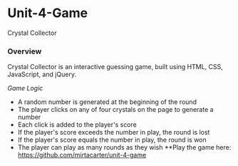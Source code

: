 # Unit-4-Game
Crystal Collector

### Overview

Crystal Collector is an interactive guessing game, built using HTML, CSS, JavaScript, and jQuery.

*Game Logic*

* A random number is generated at the beginning of the round
* The player clicks on any of four crystals on the page to generate a number
* Each click is added to the player's score
* If the player's score exceeds the number in play, the round is lost
* If the player's score equals the number in play, the round is won
* The player can play as many rounds as they wish
    **Play the game here: https://github.com/mirtacarter/unit-4-game




